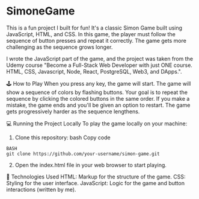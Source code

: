 # SimoneGame
This is a fun project I built for fun! It's a classic Simon Game built using JavaScript, HTML, and CSS. In this game, the player must follow the sequence of button presses and repeat it correctly. The game gets more challenging as the sequence grows longer.

I wrote the JavaScript part of the game, and the project was taken from the Udemy course "Become a Full-Stack Web Developer with just ONE course. HTML, CSS, Javascript, Node, React, PostgreSQL, Web3, and DApps.".

🕹️ How to Play
When you press any key, the game will start.
The game will show a sequence of colors by flashing buttons.
Your goal is to repeat the sequence by clicking the colored buttons in the same order.
If you make a mistake, the game ends and you'll be given an option to restart.
The game gets progressively harder as the sequence lengthens.

💻 Running the Project Locally
To play the game locally on your machine:

1. Clone this repository:
bash
Copy code
```
BASH
git clone https://github.com/your-username/simon-game.git
```
2. Open the index.html file in your web browser to start playing.

🧠 Technologies Used
HTML: Markup for the structure of the game.
CSS: Styling for the user interface.
JavaScript: Logic for the game and button interactions (written by me).
